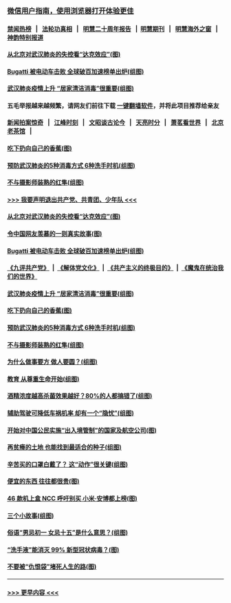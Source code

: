 ### [微信用户指南，使用浏览器打开体验更佳](https://github.com/gfw-breaker/banned-news1/blob/master/indexes/wechat-guide.md?t=0)
#### [禁闻热榜](热点新闻.md?t=0)  &nbsp;&nbsp;|&nbsp;&nbsp; [法轮功真相](https://github.com/gfw-breaker/truth/blob/master/README.md?t=0) &nbsp;&nbsp;|&nbsp;&nbsp; [明慧二十周年报告](https://github.com/gfw-breaker/mh-reports/blob/master/README.md?t=0) &nbsp;&nbsp;|&nbsp;&nbsp;[明慧期刊](https://github.com/gfw-breaker/mh-qikan) &nbsp;&nbsp;|&nbsp;&nbsp; [明慧海外之窗](https://github.com/gfw-breaker/mh-news/blob/master/README.md?t=0) &nbsp;&nbsp;|&nbsp;&nbsp; [神韵特别报道](https://github.com/gfw-breaker/mh-news/blob/master/shenyun.md?t=0)
#### [从北京对武汉肺炎的失控看“达克效应”(图)](../pages/p8/921773.md?t=02041522) 
#### [Bugatti 被电动车击败 全球破百加速榜单出炉(组图)](../pages/p8/921716.md?t=02041522) 
#### [武汉肺炎疫情上升 “居家清洁消毒”很重要(组图)](../pages/p8/921693.md?t=02041522) 
#### 五毛举报越来越频繁，请网友们前往下载 [一键翻墙软件](https://github.com/gfw-breaker/ssr-accounts)，并将此项目推荐给亲友
#### [新闻拍案惊奇](https://github.com/gfw-breaker/banned-news1/blob/master/pages/link4.md) &nbsp;&nbsp;|&nbsp;&nbsp; [江峰时刻](https://github.com/gfw-breaker/banned-news1/blob/master/pages/link4.md) &nbsp;&nbsp;|&nbsp;&nbsp; [文昭谈古论今](https://github.com/gfw-breaker/banned-news1/blob/master/pages/link4.md) &nbsp;&nbsp;|&nbsp;&nbsp; [天亮时分](https://github.com/gfw-breaker/banned-news1/blob/master/pages/link4.md) &nbsp;&nbsp;|&nbsp;&nbsp; [萧茗看世界](https://github.com/gfw-breaker/banned-news1/blob/master/pages/link4.md) &nbsp;&nbsp;|&nbsp;&nbsp; [北京老茶馆](https://github.com/gfw-breaker/banned-news1/blob/master/pages/link4.md) &nbsp;&nbsp;|&nbsp;&nbsp; 
#### [吃下扔向自己的香蕉(图)](../pages/p8/921375.md?t=02041522) 
#### [预防武汉肺炎的5种消毒方式 6种洗手时机(组图)](../pages/p8/921571.md?t=02041522) 
#### [不与摄影师装熟的红隼(组图)](../pages/p8/921356.md?t=02041522) 
#### [>>> 我要声明退出共产党、共青团、少年队 <<<](https://github.com/begood0513/goodnews/blob/master/quit/letter.md) 
#### [从北京对武汉肺炎的失控看“达克效应”(图)](../pages/p8/921773.md?t=02041522) 
#### [令中国网友羡慕的一则真实故事(图)](../pages/p8/921143.md?t=02041522) 
#### [Bugatti 被电动车击败 全球破百加速榜单出炉(组图)](../pages/p8/921716.md?t=02041522) 
#### [《九评共产党》](https://github.com/begood0513/9ping.md/blob/master/README.md) &nbsp;|&nbsp; [《解体党文化》](../../../../jtdwh.md/blob/master/README.md)  &nbsp;|&nbsp; [《共产主义的终极目的》](../../../../gczydzjmd.md/blob/master/README.md) &nbsp;|&nbsp; [《魔鬼在统治我们的世界》](../../../../mgztzwmdsj.md/blob/master/README.md) 
#### [武汉肺炎疫情上升 “居家清洁消毒”很重要(组图)](../pages/p8/921693.md?t=02041522) 
#### [吃下扔向自己的香蕉(图)](../pages/p8/921375.md?t=02041522) 
#### [预防武汉肺炎的5种消毒方式 6种洗手时机(组图)](../pages/p8/921571.md?t=02041522) 
#### [不与摄影师装熟的红隼(组图)](../pages/p8/921356.md?t=02041522) 
#### [为什么做事要方 做人要圆？(组图)](../pages/p8/921380.md?t=02041522) 
#### [教育 从尊重生命开始(组图)](../pages/p8/921361.md?t=02041522) 
#### [酒精浓度越高杀菌效果越好？80%的人都搞错了(组图)](../pages/p8/921322.md?t=02041522) 
#### [辅助驾驶可降低车祸机率 却有一个“隐忧”(组图)](../pages/p8/921302.md?t=02041522) 
#### [开始对中国公民实施“出入境管制”的国家及航空公司(图)](../pages/p8/921386.md?t=02041522) 
#### [再贫瘠的土地 也能找到最适合的种子(组图)](../pages/p8/921346.md?t=02041522) 
#### [辛苦买的口罩白戴了？ 这“动作”很关键(组图)](../pages/p8/921198.md?t=02041522) 
#### [便宜的东西 往往都很贵(图)](../pages/p8/921155.md?t=02041522) 
#### [46 款机上盒 NCC 呼吁别买 小米‧安博都上榜(图)](../pages/p8/921278.md?t=02041522) 
#### [三个小故事(组图)](../pages/p8/921036.md?t=02041522) 
#### [俗语“男忌初一 女忌十五”是什么意思？(组图)](../pages/p8/921100.md?t=02041522) 
#### [“洗手液”能消灭 99% 新型冠状病毒？(图)](../pages/p8/921196.md?t=02041522) 
#### [不要被“仇恨袋”堵死人生的路(图)](../pages/p8/921132.md?t=02041522) 

----
#### [ >>> 更早内容 <<< ](../indexes/p8-earlier.md)
